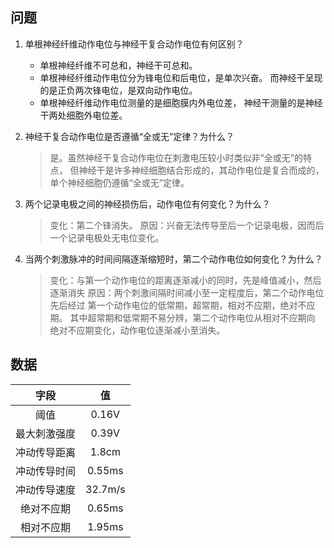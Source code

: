 问题
----
1. 单根神经纤维动作电位与神经干复合动作电位有何区别？
    - 单根神经纤维不可总和，神经干可总和。
    - 单根神经纤维动作电位分为锋电位和后电位，是单次兴奋。
        而神经干呈现的是正负两次锋电位，是双向动作电位。
    - 单根神经纤维动作电位测量的是细胞膜内外电位差， 神经干测量的是神经干两处细胞外电位差。
2. 神经干复合动作电位是否遵循“全或无”定律？为什么？

    > 是。虽然神经干复合动作电位在刺激电压较小时类似非“全或无”的特点，
    > 但神经干是许多神经细胞结合形成的，其动作电位是复合而成的，
    > 单个神经细胞仍遵循“全或无”定律。

3. 两个记录电极之间的神经损伤后，动作电位有何变化？为什么？

    > 变化：第二个锋消失。
    > 原因：兴奋无法传导至后一个记录电极，因而后一个记录电极处无电位变化。

4. 当两个刺激脉冲的时间间隔逐渐缩短时，第二个动作电位如何变化？为什么？

    > 变化：与第一个动作电位的距离逐渐减小的同时，先是峰值减小，然后逐渐消失
    > 原因：两个刺激间隔时间减小至一定程度后，第二个动作电位先后经过
    >       第一个动作电位的低常期，超常期，相对不应期，绝对不应期。
    >       其中超常期和低常期不易分辨，第二个动作电位从相对不应期向
    >       绝对不应期变化，动作电位逐渐减小至消失。

数据
----

|    字段    |  值   |
|:----------:|:-----:|
|    阈值    | 0.16V |
|最大刺激强度| 0.39V |
|冲动传导距离| 1.8cm |
|冲动传导时间|0.55ms |
|冲动传导速度|32.7m/s|
| 绝对不应期 |0.65ms |
| 相对不应期 |1.95ms |
